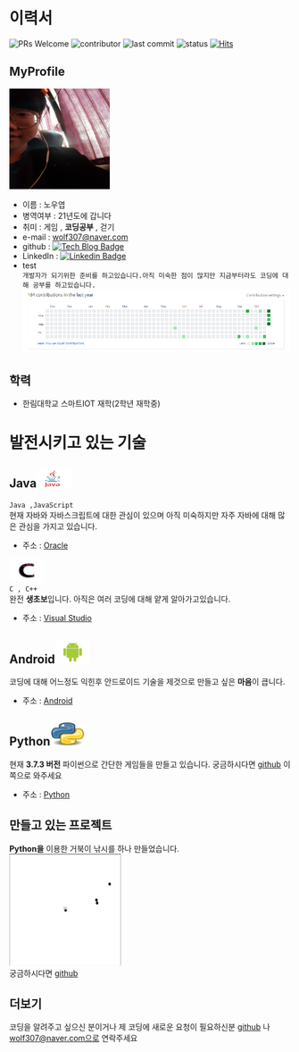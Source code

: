 # 이력서
![PRs Welcome](https://img.shields.io/badge/PRs-welcome-brightgreen.svg?style=flat-square)
![contributor](https://img.shields.io/github/contributors/NoOuYeap/MyProfile?style=square)
![last commit](https://img.shields.io/github/last-commit/NoOuYeap/MyProfile)
![status](https://img.shields.io/badge/status-student%20-brightgreen.svg)
[![Hits](https://hits.seeyoufarm.com/api/count/incr/badge.svg?url=https%3A%2F%2Fgithub.com%2FNoOuYeap%2FMyProfile%2Fblob%2Fmain%2FREADME.md&count_bg=%2379C83D&title_bg=%23555555&icon=&icon_color=%23E7E7E7&title=hits&edge_flat=false)](https://hits.seeyoufarm.com)

## MyProfile
<img src = "https://github.com/NoOuYeap/MyProfile/blob/main/image/KakaoTalk_20201024_184605644.jpg" width = 180 height = 180 ></img>      
- 이름 : 노우엽
- 병역여부 : 21년도에 갑니다    
- 취미 : 게임 , **코딩공부** , 걷기
- e-mail : wolf307@naver.com
- github : [![Tech Blog Badge](http://img.shields.io/badge/-Tech%20blog-black?style=flat-square&logo=github&link=https://github.com/NoOuYeap)](https://github.com/NoOuYeap)
- LinkedIn : [![Linkedin Badge](https://img.shields.io/badge/-LinkedIn-blue?style=flat-square&logo=Linkedin&logoColor=white&link=https://www.linkedin.com/in/%EC%9A%B0%EC%97%BD-%EB%85%B8-5936241ba/)](https://www.linkedin.com/in/%EC%9A%B0%EC%97%BD-%EB%85%B8-5936241ba/)
- test    
`개발자가 되기위한 준비를 하고있습니다.아직 미숙한 점이 많지만 지금부터라도 코딩에 대해 공부를 하고있습니다. `
![깃허브](https://github.com/NoOuYeap/MyProfile/blob/main/image/contri.PNG)

## 학력    
- 한림대학교 스마트IOT 재학(2학년 재학중)    

# 발전시키고 있는 기술        
## Java<img src = "https://github.com/NoOuYeap/MyProfile/blob/main/image/java.jpg" width = 62 height = 32></img>   
 `Java ,JavaScript `    
 현재 자바와 자바스크립트에 대한 관심이 있으며 아직 미숙하지만 자주 자바에 대해 많은 관심을 가지고 있습니다.    
- 주소 : [Oracle](https://www.oracle.com/java/technologies/)    

<img src = "https://github.com/NoOuYeap/MyProfile/blob/main/image/c.jpg" width = 62 height = 42></img>    
`C , C++`    
완전 **생초보**입니다. 아직은 여러 코딩에 대해 얕게 알아가고있습니다.    
- 주소 : [Visual Studio](https://visualstudio.microsoft.com/ko/)

## Android<img src = "https://github.com/NoOuYeap/MyProfile/blob/main/image/Android.jpg" width = 62 height = 42></img>        
코딩에 대해 어느정도 익힌후 안드로이드 기술을 제것으로 만들고 싶은 **마음**이 큽니다.       
- 주소 : [Android](https://developer.android.com/)

## Python<img src = "https://github.com/NoOuYeap/MyProfile/blob/main/image/Python.jpg" width = 62 height = 42></img>    
현재 **3.7.3 버전** 파이썬으로 간단한 게임들을 만들고 있습니다. 궁금하시다면 [github](https://github.com/NoOuYeap/Python) 이쪽으로 와주세요
- 주소 : [Python](https://www.python.org/)    

## 만들고 있는 프로젝트     
**Python을** 이용한 거북이 낚시를 하나 만들었습니다.    
<img src = "https://github.com/NoOuYeap/MyProfile/blob/main/image/tutle%20fishing.PNG" width = 200 height = 200></img>        
궁금하시다면 [github](https://github.com/NoOuYeap/Python)

## 더보기
코딩을 알려주고 싶으신 분이거나 제 코딩에 새로운 요청이 필요하신분 [github](https://github.com/NoOuYeap) 나 wolf307@naver.com으로 연락주세요


